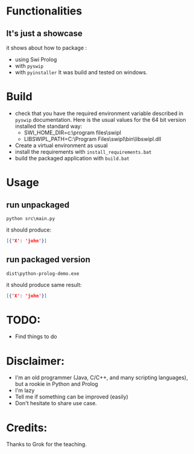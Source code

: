 
# Functionalities
## It's just a showcase 
it shows about how to package :
* using Swi Prolog 
* with `pyswip` 
* with `pyinstaller`
It was build and tested on windows.

# Build

* check that you have the required environment variable described in `pyswip` documentation. Here is the usual values for the 64 bit version installed the standard way:
    * SWI_HOME_DIR=c:\program files\swipl
    * LIBSWIPL_PATH=C:\Program Files\swipl\bin\libswipl.dll
* Create a virtual environment as usual
* install the requirements with `install_requirements.bat`
* build the packaged application with `build.bat`

# Usage

## run unpackaged

```
python src\main.py
```
it should produce:
```json
[{'X': 'john'}]
```

## run packaged version
```
dist\python-prolog-demo.exe
```
it should produce same result:
```json
[{'X': 'john'}]
```

# TODO:
* Find things to do

# Disclaimer: 
* I'm an old programmer (Java, C/C++, and many scripting languages), but a rookie in Python and Prolog
* I'm lazy
* Tell me if something can be improved (easily)
* Don't hesitate to share use case.

# Credits: 
Thanks to Grok for the teaching.
